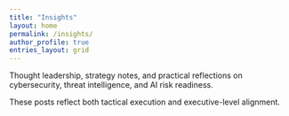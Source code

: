 ```yaml
---
title: "Insights"
layout: home
permalink: /insights/
author_profile: true
entries_layout: grid
---
```


Thought leadership, strategy notes, and practical reflections on cybersecurity, threat intelligence, and AI risk readiness.

These posts reflect both tactical execution and executive-level alignment.
